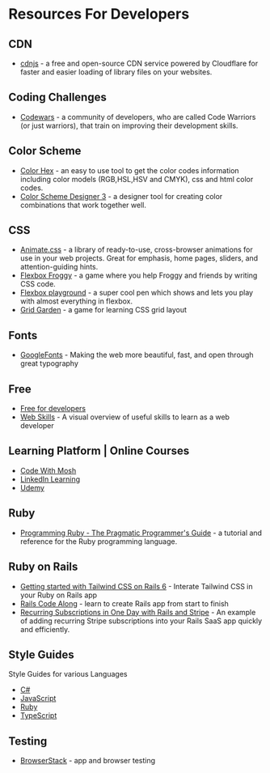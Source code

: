 # Resources For Developers
## CDN
* [cdnjs](https://cdnjs.com/) - a free and open-source CDN service powered by Cloudflare for faster and easier loading of library files on your websites.

## Coding Challenges
* [Codewars](https://www.codewars.com/) - a community of developers, who are called Code Warriors (or just warriors), that train on improving their development skills.

## Color Scheme
* [Color Hex](https://www.color-hex.com/) - an easy to use tool to get the color codes information including color models (RGB,HSL,HSV and CMYK), css and html color codes.
* [Color Scheme Designer 3](https://colorschemedesigner.com/csd-3.5/) - a designer tool for creating color combinations that work together well.

## CSS
* [Animate.css](https://animate.style/) - a library of ready-to-use, cross-browser animations for use in your web projects. Great for emphasis, home pages, sliders, and attention-guiding hints.
* [Flexbox Froggy](https://flexboxfroggy.com/) - a game where you help Froggy and friends by writing CSS code.
* [Flexbox playground](https://codepen.io/enxaneta/full/adLPwv/) - a super cool pen which shows and lets you play with almost everything in flexbox.
* [Grid Garden](https://cssgridgarden.com/) - a game for learning CSS grid layout

## Fonts
* [GoogleFonts](https://fonts.google.com/) - Making the web more beautiful, fast, and open through great typography

## Free
* [Free for developers](https://free-for.dev/#/)
* [Web Skills](https://andreasbm.github.io/web-skills/) - A visual overview of useful skills to learn as a web developer

## Learning Platform | Online Courses
* [Code With Mosh](https://codewithmosh.com/)
* [LinkedIn Learning](https://www.linkedin.com/learning/)
* [Udemy](https://www.udemy.com/)

## Ruby
* [Programming Ruby - The Pragmatic Programmer's Guide](http://docs.ruby-doc.com/docs/ProgrammingRuby/) - a tutorial and reference for the Ruby programming language.

## Ruby on Rails
* [Getting started with Tailwind CSS on Rails 6](https://rubyyagi.com/tailwind-css-on-rails-6-intro/) - Interate Tailwind CSS in your Ruby on Rails app
* [Rails Code Along](https://railscodealong.com/lessons/install-rails-and-push-to-github) - learn to create Rails app from start to finish
* [Recurring Subscriptions in One Day with Rails and Stripe](https://ryanboland.com/blog/one-day-stripe-integration) - An example of adding recurring Stripe subscriptions into your Rails SaaS app quickly and efficiently.


## Style Guides
Style Guides for various Languages
* [C#](https://github.com/raywenderlich/c-sharp-style-guide)
* [JavaScript](https://github.com/airbnb/javascript)
* [Ruby](https://rubystyle.guide/)
* [TypeScript](https://basarat.gitbooks.io/typescript/docs/styleguide/styleguide.html#filename)


## Testing
* [BrowserStack](https://www.browserstack.com) - app and browser testing
